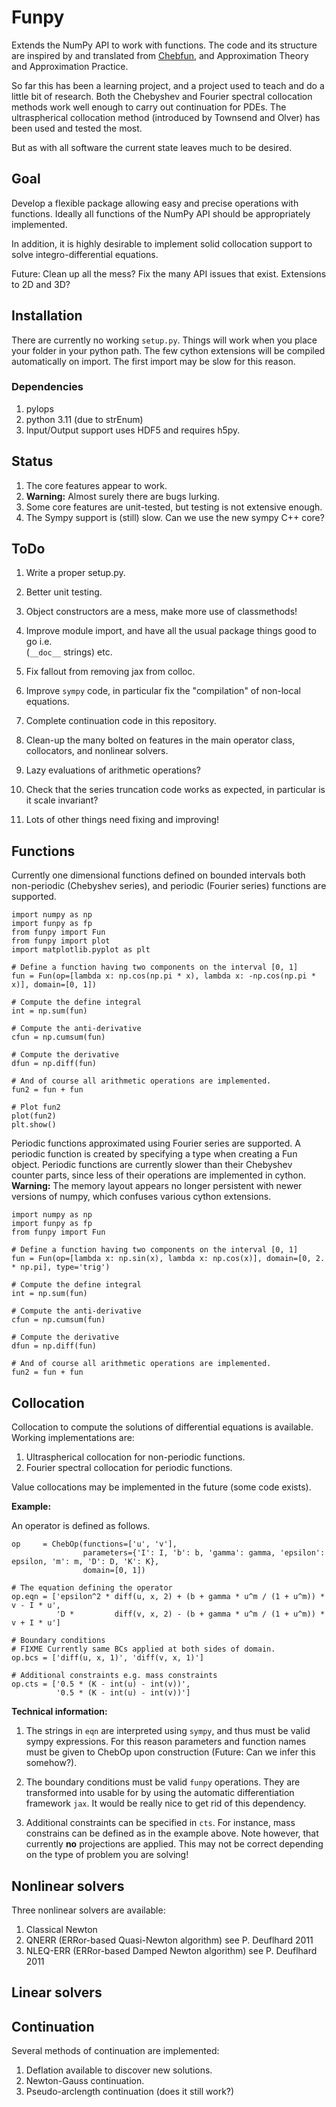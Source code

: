 Funpy
=========

Extends the NumPy API to work with functions. The code and its structure are inspired 
by and translated from [Chebfun](https://www.chebfun.org/), and Approximation Theory and
Approximation Practice.

So far this has been a learning project, and a project used to teach and do a little bit of
research. Both the Chebyshev and Fourier spectral collocation methods work well enough to carry out
continuation for PDEs. The ultraspherical collocation method (introduced by Townsend and Olver) has
been used and tested the most.

But as with all software the current state leaves much to be desired.

Goal
-------

Develop a flexible package allowing easy and precise operations with functions.
Ideally all functions of the NumPy API should be appropriately implemented.

In addition, it is highly desirable to implement solid collocation support to
solve integro-differential equations.

Future: Clean up all the mess? Fix the many API issues that exist. Extensions to 2D and 3D?

Installation
--------

There are currently no working `setup.py`. Things will work when you place your folder in your
python path. The few cython extensions will be compiled automatically on import. The first import
may be slow for this reason.

### Dependencies

1. pylops
2. python 3.11 (due to strEnum)
3. Input/Output support uses HDF5 and requires h5py.


Status
--------

1. The core features appear to work.
2. **Warning:** Almost surely there are bugs lurking.
3. Some core features are unit-tested, but testing is not extensive enough.
4. The Sympy support is (still) slow. Can we use the new sympy C++ core?

ToDo
-------

1. Write a proper setup.py.
2. Better unit testing.
3. Object constructors are a mess, make more use of classmethods!
4. Improve module import, and have all the usual package things good to go i.e.\
   (`__doc__` strings) etc. 

5. Fix fallout from removing jax from colloc.
6. Improve `sympy` code, in particular fix the "compilation" of non-local equations.
7. Complete continuation code in this repository.
8. Clean-up the many bolted on features in the main operator class, collocators, and nonlinear solvers.
9. Lazy evaluations of arithmetic operations?
10. Check that the series truncation code works as expected, in particular is it scale invariant?
11. Lots of other things need fixing and improving!


Functions
-------------------

Currently one dimensional functions defined on bounded intervals both
non-periodic (Chebyshev series), and periodic (Fourier series) functions are
supported.

```
import numpy as np
import funpy as fp
from funpy import Fun
from funpy import plot
import matplotlib.pyplot as plt

# Define a function having two components on the interval [0, 1]
fun = Fun(op=[lambda x: np.cos(np.pi * x), lambda x: -np.cos(np.pi * x)], domain=[0, 1])

# Compute the define integral
int = np.sum(fun)

# Compute the anti-derivative
cfun = np.cumsum(fun)

# Compute the derivative
dfun = np.diff(fun)

# And of course all arithmetic operations are implemented.
fun2 = fun + fun

# Plot fun2
plot(fun2)
plt.show()
```

Periodic functions approximated using Fourier series are supported. A periodic function is
created by specifying a type when creating a Fun object. Periodic functions are currently
slower than their Chebyshev counter parts, since less of their operations are implemented
in cython. **Warning:** The memory layout appears no longer persistent with newer versions of numpy,
which confuses various cython extensions.

```
import numpy as np
import funpy as fp
from funpy import Fun

# Define a function having two components on the interval [0, 1]
fun = Fun(op=[lambda x: np.sin(x), lambda x: np.cos(x)], domain=[0, 2. * np.pi], type='trig')

# Compute the define integral
int = np.sum(fun)

# Compute the anti-derivative
cfun = np.cumsum(fun)

# Compute the derivative
dfun = np.diff(fun)

# And of course all arithmetic operations are implemented.
fun2 = fun + fun

```

Collocation
-----------------

Collocation to compute the solutions of differential equations is available.
Working implementations are:

1. Ultraspherical collocation for non-periodic functions.
2. Fourier spectral collocation for periodic functions.

Value collocations may be implemented in the future (some code exists).

**Example:**

An operator is defined as follows.

```
op     = ChebOp(functions=['u', 'v'],
                parameters={'I': I, 'b': b, 'gamma': gamma, 'epsilon': epsilon, 'm': m, 'D': D, 'K': K},
                domain=[0, 1])

# The equation defining the operator
op.eqn = ['epsilon^2 * diff(u, x, 2) + (b + gamma * u^m / (1 + u^m)) * v - I * u',
          'D *         diff(v, x, 2) - (b + gamma * u^m / (1 + u^m)) * v + I * u']

# Boundary conditions
# FIXME Currently same BCs applied at both sides of domain.
op.bcs = ['diff(u, x, 1)', 'diff(v, x, 1)']

# Additional constraints e.g. mass constraints
op.cts = ['0.5 * (K - int(u) - int(v))',
          '0.5 * (K - int(u) - int(v))']
```

**Technical information:**

1. The strings in `eqn` are interpreted using `sympy`, and thus must be valid
sympy expressions. For this reason parameters and function names
must be given to ChebOp upon construction (Future: Can we infer this somehow?).

2. The boundary conditions must be valid `funpy` operations. They are
   transformed into usable for by using the automatic differentiation framework
   `jax`. It would be really nice to get rid of this dependency.

3. Additional constraints can be specified in `cts`. For instance, mass
   constrains can be defined as in the example above. Note however, that
   currently **no** projections are applied. This may not be correct depending
   on the type of problem you are solving!

Nonlinear solvers
----------------

Three nonlinear solvers are available:

1. Classical Newton
2. QNERR (ERRor-based Quasi-Newton algorithm) see P. Deuflhard 2011
3. NLEQ-ERR (ERRor-based Damped Newton algorithm) see P. Deuflhard 2011

Linear solvers 
-----------------

Continuation
-----------------

Several methods of continuation are implemented:

1. Deflation available to discover new solutions.
2. Newton-Gauss continuation.
3. Pseudo-arclength continuation (does it still work?)
